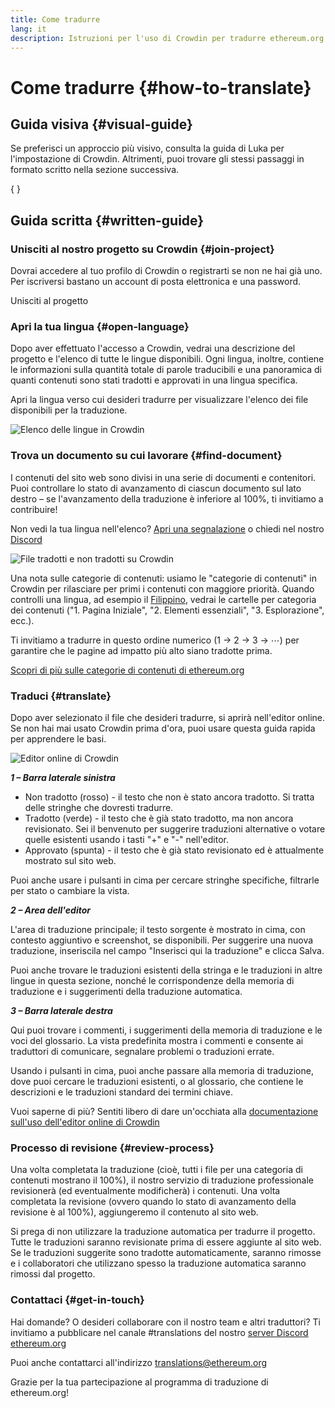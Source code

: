 ```yaml
---
title: Come tradurre
lang: it
description: Istruzioni per l'uso di Crowdin per tradurre ethereum.org
---
```


# Come tradurre \{#how-to-translate}

## Guida visiva \{#visual-guide}

Se preferisci un approccio più visivo, consulta la guida di Luka per l'impostazione di Crowdin. Altrimenti, puoi trovare gli stessi passaggi in formato scritto nella sezione successiva.

{
	<YouTube id="Ii7bYhanLs4" />
}

## Guida scritta \{#written-guide}

### Unisciti al nostro progetto su Crowdin \{#join-project}

Dovrai accedere al tuo profilo di Crowdin o registrarti se non ne hai già uno. Per iscriversi bastano un account di posta elettronica e una password.

<ButtonLink to="https://crowdin.com/project/ethereum-org/">
  Unisciti al progetto
</ButtonLink>

### Apri la tua lingua \{#open-language}

Dopo aver effettuato l'accesso a Crowdin, vedrai una descrizione del progetto e l'elenco di tutte le lingue disponibili. Ogni lingua, inoltre, contiene le informazioni sulla quantità totale di parole traducibili e una panoramica di quanti contenuti sono stati tradotti e approvati in una lingua specifica.

Apri la lingua verso cui desideri tradurre per visualizzare l'elenco dei file disponibili per la traduzione.

![Elenco delle lingue in Crowdin](./list-of-languages.png)

### Trova un documento su cui lavorare \{#find-document}

I contenuti del sito web sono divisi in una serie di documenti e contenitori. Puoi controllare lo stato di avanzamento di ciascun documento sul lato destro – se l'avanzamento della traduzione è inferiore al 100%, ti invitiamo a contribuire!

Non vedi la tua lingua nell'elenco? [Apri una segnalazione](https://github.com/ethereum/ethereum-org-website/issues/new/choose) o chiedi nel nostro [Discord](/discord/)

![File tradotti e non tradotti su Crowdin](./crowdin-files.png)

Una nota sulle categorie di contenuti: usiamo le "categorie di contenuti" in Crowdin per rilasciare per primi i contenuti con maggiore priorità. Quando controlli una lingua, ad esempio il [Filippino](https://crowdin.com/project/ethereum-org/fil#), vedrai le cartelle per categoria dei contenuti ("1. Pagina Iniziale", "2. Elementi essenziali", "3. Esplorazione", ecc.).

Ti invitiamo a tradurre in questo ordine numerico (1 → 2 → 3 → ⋯) per garantire che le pagine ad impatto più alto siano tradotte prima.

[Scopri di più sulle categorie di contenuti di ethereum.org](/contributing/translation-program/content-buckets/)

### Traduci \{#translate}

Dopo aver selezionato il file che desideri tradurre, si aprirà nell'editor online. Se non hai mai usato Crowdin prima d'ora, puoi usare questa guida rapida per apprendere le basi.

![Editor online di Crowdin](./online-editor.png)

**_1 – Barra laterale sinistra_**

- Non tradotto (rosso) - il testo che non è stato ancora tradotto. Si tratta delle stringhe che dovresti tradurre.
- Tradotto (verde) - il testo che è già stato tradotto, ma non ancora revisionato. Sei il benvenuto per suggerire traduzioni alternative o votare quelle esistenti usando i tasti "+" e "-" nell'editor.
- Approvato (spunta) - il testo che è già stato revisionato ed è attualmente mostrato sul sito web.

Puoi anche usare i pulsanti in cima per cercare stringhe specifiche, filtrarle per stato o cambiare la vista.

**_2 – Area dell'editor_**

L'area di traduzione principale; il testo sorgente è mostrato in cima, con contesto aggiuntivo e screenshot, se disponibili. Per suggerire una nuova traduzione, inseriscila nel campo "Inserisci qui la traduzione" e clicca Salva.

Puoi anche trovare le traduzioni esistenti della stringa e le traduzioni in altre lingue in questa sezione, nonché le corrispondenze della memoria di traduzione e i suggerimenti della traduzione automatica.

**_3 – Barra laterale destra_**

Qui puoi trovare i commenti, i suggerimenti della memoria di traduzione e le voci del glossario. La vista predefinita mostra i commenti e consente ai traduttori di comunicare, segnalare problemi o traduzioni errate.

Usando i pulsanti in cima, puoi anche passare alla memoria di traduzione, dove puoi cercare le traduzioni esistenti, o al glossario, che contiene le descrizioni e le traduzioni standard dei termini chiave.

Vuoi saperne di più? Sentiti libero di dare un'occhiata alla [documentazione sull'uso dell'editor online di Crowdin](https://support.crowdin.com/online-editor/)

### Processo di revisione \{#review-process}

Una volta completata la traduzione (cioè, tutti i file per una categoria di contenuti mostrano il 100%), il nostro servizio di traduzione professionale revisionerà (ed eventualmente modificherà) i contenuti. Una volta completata la revisione (ovvero quando lo stato di avanzamento della revisione è al 100%), aggiungeremo il contenuto al sito web.

<InfoBanner shouldCenter emoji=":warning:">
  Si prega di non utilizzare la traduzione automatica per tradurre il progetto. Tutte le traduzioni saranno revisionate prima di essere aggiunte al sito web. Se le traduzioni suggerite sono tradotte automaticamente, saranno rimosse e i collaboratori che utilizzano spesso la traduzione automatica saranno rimossi dal progetto.
</InfoBanner>

### Contattaci \{#get-in-touch}

Hai domande? O desideri collaborare con il nostro team e altri traduttori? Ti invitiamo a pubblicare nel canale #translations del nostro [server Discord ethereum.org](/discord/)

Puoi anche contattarci all'indirizzo translations@ethereum.org

Grazie per la tua partecipazione al programma di traduzione di ethereum.org!
